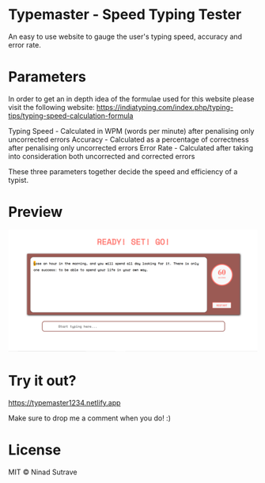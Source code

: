 # Typemaster - Speed Typing Tester

An easy to use website to gauge the user's typing speed, accuracy and error rate.

# Parameters

In order to get an in depth idea of the formulae used for this website please visit the following website: https://indiatyping.com/index.php/typing-tips/typing-speed-calculation-formula

Typing Speed - Calculated in WPM (words per minute) after penalising only uncorrected errors
Accuracy - Calculated as a percentage of correctness after penalising only uncorrected errors
Error Rate - Calculated after taking into consideration both uncorrected and corrected errors

These three parameters together decide the speed and efficiency of a typist.

# Preview

![This is how the website looks](images/website.png)

# Try it out?

https://typemaster1234.netlify.app

Make sure to drop me a comment when you do! :)

# License

MIT © Ninad Sutrave
